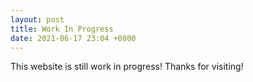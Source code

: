 ```yaml
---
layout: post
title: Work In Progress
date: 2021-06-17 23:04 +0800
---
```


This website is still work in progress! Thanks for visiting!


